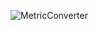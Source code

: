 ![MetricConverter](https://github.com/user-attachments/assets/c6860f33-a920-452a-9d24-e3255a9ef5bd)
